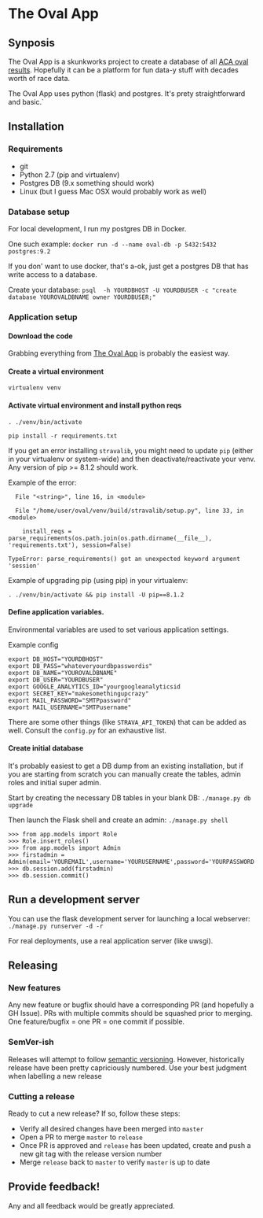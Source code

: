 # The Oval App
## Synposis
The Oval App is a skunkworks project to create a database of all [ACA oval results](http://acaracing.com).  Hopefully it can be a platform for fun data-y stuff with decades worth of race data.

The Oval App uses python (flask) and postgres.  It's prety straightforward and basic.`

## Installation
### Requirements
* git
* Python 2.7 (pip and virtualenv)
* Postgres DB (9.x something should work)
* Linux (but I guess Mac OSX would probably work as well)

### Database setup
For local development, I run my postgres DB in Docker.

One such example: `docker run -d --name oval-db -p 5432:5432 postgres:9.2`

If you don' want to use docker, that's a-ok, just get a postgres DB that has write access to a database.

Create your database:
`psql  -h YOURDBHOST -U YOURDBUSER -c "create database YOUROVALDBNAME owner YOURDBUSER;"`


### Application setup
#### Download the code
Grabbing everything from [The Oval App](https://github.com/jyundt/oval) is probably the easiest way.
#### Create a virtual environment
`virtualenv venv`
#### Activate virtual environment and install python reqs
`. ./venv/bin/activate`

`pip install -r requirements.txt`

If you get an error installing `stravalib`, you might need to update `pip` (either in your virtualenv or system-wide) and then deactivate/reactivate your venv. Any version of pip >= 8.1.2 should work.

Example of the error:

```
  File "<string>", line 16, in <module>

  File "/home/user/oval/venv/build/stravalib/setup.py", line 33, in <module>

    install_reqs = parse_requirements(os.path.join(os.path.dirname(__file__), 'requirements.txt'), session=False)

TypeError: parse_requirements() got an unexpected keyword argument 'session'

```

Example of upgrading pip (using pip) in your virtualenv:
```
. ./venv/bin/activate && pip install -U pip==8.1.2 
```


#### Define application variables.
Environmental variables are used to set various application settings.

Example config
```
export DB_HOST="YOURDBHOST"
export DB_PASS="whateveryourdbpasswordis"
export DB_NAME="YOUROVALDBNAME"
export DB_USER="YOURDBUSER"
export GOOGLE_ANALYTICS_ID="yourgoogleanalyticsid
export SECRET_KEY="makesomethingupcrazy"
export MAIL_PASSWORD="SMTPpassword"
export MAIL_USERNAME="SMTPusername"
```
There are some other things (like `STRAVA_API_TOKEN`) that can be added as well. Consult the `config.py` for an exhaustive list.
#### Create initial database
It's probably easiest to get a DB dump from an existing installation, but if you are starting from scratch you can manually create the tables, admin roles and initial super admin.

Start by creating the necessary DB tables in your blank DB:
`./manage.py db upgrade`

Then launch the Flask shell and create an admin:
`./manage.py shell`

```
>>> from app.models import Role
>>> Role.insert_roles()
>>> from app.models import Admin
>>> firstadmin = Admin(email='YOUREMAIL',username='YOURUSERNAME',password='YOURPASSWORD')
>>> db.session.add(firstadmin)
>>> db.session.commit()
```

## Run a development server
You can use the flask development server for launching a local webserver:
`./manage.py runserver -d -r`

For real deployments, use a real application server (like uwsgi).

## Releasing

### New features
Any new feature or bugfix should have a corresponding PR (and hopefully a GH Issue). PRs with multiple commits should be squashed prior to merging. One feature/bugfix = one PR = one commit if possible.

### SemVer-ish
Releases will attempt to follow [semantic versioning](http://semver.org/). However, historically release have been pretty capriciously numbered. Use your best judgment when labelling a new release

### Cutting a release
Ready to cut a new release? If so, follow these steps:
* Verify all desired changes have been merged into `master`
* Open a PR to merge `master` to `release`
* Once PR is approved and `release` has been updated, create and push a new git tag with the release version number
* Merge `release` back to `master` to verify `master` is up to date

## Provide feedback!
Any and all feedback would be greatly appreciated.

